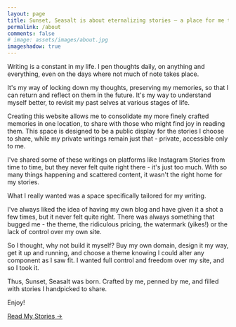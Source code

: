 ```yaml
---
layout: page
title: Sunset, Seasalt is about eternalizing stories – a place for me to revisit and for anyone else to discover...
permalink: /about
comments: false
# image: assets/images/about.jpg
imageshadow: true
---
```


Writing is a constant in my life. I pen thoughts daily, on anything and everything, even on the days where not much of note takes place.

It's my way of locking down my thoughts, preserving my memories, so that I can return and reflect on them in the future. It's my way to understand myself better, to revisit my past selves at various stages of life.

Creating this website allows me to consolidate my more finely crafted memories in one location, to share with those who might find joy in reading them. This space is designed to be a public display for the stories I choose to share, while my private writings remain just that - private, accessible only to me.

I've shared some of these writings on platforms like Instagram Stories from time to time, but they never felt quite right there - it's just too much. With so many things happening and scattered content, it wasn't the right home for my stories.

What I really wanted was a space specifically tailored for my writing.

I've always liked the idea of having my own blog and have given it a shot a few times, but it never felt quite right. There was always something that bugged me - the theme, the ridiculous pricing, the watermark (yikes!) or the lack of control over my own site.

So I thought, why not build it myself? Buy my own domain, design it my way, get it up and running, and choose a theme knowing I could alter any component as I saw fit. I wanted full control and freedom over my site, and so I took it.

Thus, Sunset, Seasalt was born. Crafted by me, penned by me, and filled with stories I handpicked to share.

Enjoy!

<a href="{{ site.url }}" class="btn btn-dark"> Read My Stories &rarr;</a>
